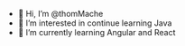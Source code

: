 - 👋 Hi, I’m @thomMache
- 👀 I’m interested in continue  learning  Java
- 🌱 I’m currently learning Angular and React


<!---
thomMache/thomMache is a ✨ special ✨ repository because its `README.md` (this file) appears on your GitHub profile.
You can click the Preview link to take a look at your changes.
--->
